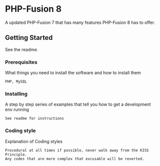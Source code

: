 # PHP-Fusion 8

A updated PHP-Fusion 7 that has many features PHP-Fusion 8 has to offer.

## Getting Started

See the readme.

### Prerequisites

What things you need to install the software and how to install them

```
PHP, MySQL
```

### Installing

A step by step series of examples that tell you how to get a development env running

```
See readme for instructions
```

### Coding style

Explanation of Coding styles

```
Procedural at all times if possible, never walk away from the KISS Principle. 
Any codes that are more complex that excusable will be reverted.
```
